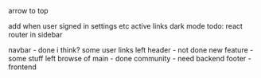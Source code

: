 arrow to top

add when user signed in settings etc
active links
dark mode 
 todo: react router in sidebar

navbar - done i think? some user links left
header - not done
new feature - some stuff left
browse of main - done
community - need backend
footer - frontend